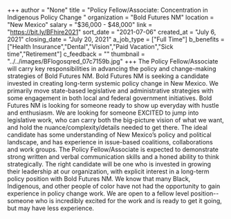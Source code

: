 +++
author = "None"
title = "Policy Fellow/Associate: Concentration in Indigenous Policy Change "
organization = "Bold Futures NM"
location = "New Mexico"
salary = "$36,000 - $48,000"
link = "https://bit.ly/BFhire2021"
sort_date = "2021-07-06"
created_at = "July 6, 2021"
closing_date = "July 20, 2021"
a_job_type = ["Full Time"]
b_benefits = ["Health Insurance","Dental","Vision","Paid Vacation","Sick time","Retirement"]
c_feedback = ""
thumbnail = "../../images/BFlogosqred_07c7159b.jpg"
+++
The Policy Fellow/Associate will carry key responsibilities in advancing the policy and change-making strategies of Bold Futures NM.
Bold Futures NM is seeking a candidate invested in creating long-term systemic policy change in New Mexico. We primarily move state-based legislative and administrative strategies with some engagement in both local and federal government initiatives. Bold Futures NM is looking for someone ready to show up everyday with hustle and enthusiasm. We are looking for someone EXCITED to jump into legislative work, who can carry both the big-picture vision of what we want, and hold the nuance/complexity/details needed to get there. The ideal candidate has some understanding of New Mexico’s policy and political landscape, and has experience in issue-based coalitions, collaborations and work groups. The Policy Fellow/Associate is expected to demonstrate strong written and verbal communication skills and a honed ability to think strategically. 
The right candidate will be one who is invested in growing their leadership at our organization, with explicit interest in a long-term policy position with Bold Futures NM. 
We know that many Black, Indigenous, and other people of color have not had the opportunity to gain experience in policy change work. We are open to a fellow level position--someone who is incredibly excited for the work and is ready to get it going, but may have less experience.